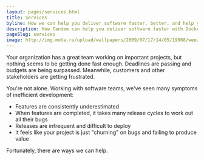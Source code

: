 ```yaml
---
layout: pages/services.html
title: Services
byline: How we can help you deliver software faster, better, and help you have fun while doing it.
description: How Tandem can help you deliver software faster with Docker, Kalabox, NodeJS, Continuous Integration + Delivery tools, and more.
pageSlug: services
image: http://img.mota.ru/upload/wallpapers/2009/07/17/14/05/19068/weezer_007-1920x1080.jpg
---
```

Your organization has a great team working on important projects, but nothing seems to be getting done fast enough. Deadlines are passing and budgets are being surpassed. Meanwhile, customers and other stakeholders are getting frustrated.

You're not alone. Working with software teams, we've seen many symptoms of inefficient development:

- Features are consistently underestimated
- When features are completed, it takes many release cycles to work out all their bugs
- Releases are infrequent and difficult to deploy
- It feels like your project is just "churning" on bugs and failing to produce value

Fortunately, there are ways we can help.

